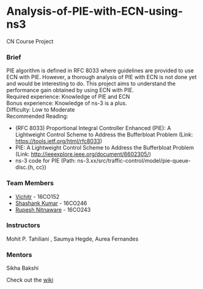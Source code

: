 # Analysis-of-PIE-with-ECN-using-ns3
CN Course Project 

### Brief
PIE algorithm is defined in RFC 8033 where guidelines are provided to use ECN with
PIE. However, a thorough analysis of PIE with ECN is not done yet and would be interesting
to do. This project aims to understand the performance gain obtained by using ECN with PIE.<br>
Required experience: Knowledge of PIE and ECN<br>
Bonus experience: Knowledge of ns-3 is a plus.<br>
Difficulty: Low to Moderate<br>
Recommended Reading:
- (RFC 8033) Proportional Integral Controller Enhanced (PIE): A Lightweight Control
Scheme to Address the Bufferbloat Problem (Link: https://tools.ietf.org/html/rfc8033)
- PIE: A Lightweight Control Scheme to Address the Bufferbloat Problem (Link:
http://ieeexplore.ieee.org/document/6602305/)
- ns-3 code for PIE (Path: ns-3.xx/src/traffic-control/model/pie-queue-disc.{h, cc})

### Team Members
- [Vichitr](https://github.com/vichitr) - 16CO152
- [Shashank Kumar](https://github.com/skumrao) - 16CO246
- [Rupesh Nitnaware](https://github.com/Iamrupesh) - 16CO243

### Instructors
Mohit P. Tahiliani , Saumya Hegde, Aurea Fernandes

### Mentors
Sikha Bakshi

Check out the [wiki](https://github.com/vichitr/Analysis-of-PIE-with-ECN-using-ns3/wiki)
